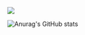 
<a href="비트프리미엄" target="_blank"><img src="https://img.shields.io/badge/black-FFFFFF?style=flat&logo=Acclaim&logoColor=FFFFFF"/></a>

![Anurag's GitHub stats](https://github-readme-stats.vercel.app/api?username=hwr12&show_icons=true&theme=radical)
<!--
**hwr12/hwr12** is a ✨ _special_ ✨ repository because its `README.md` (this file) appears on your GitHub profile.

Here are some ideas to get you started:

- 🔭 I’m currently working on ...
- 🌱 I’m currently learning ...
- 👯 I’m looking to collaborate on ...
- 🤔 I’m looking for help with ...
- 💬 Ask me about ...
- 📫 How to reach me: ...
- 😄 Pronouns: ...
- ⚡ Fun fact: ...
-->
